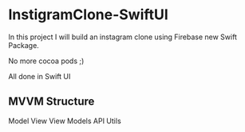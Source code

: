 # InstigramClone-SwiftUI

In this project I will build an instagram clone using Firebase new Swift Package. 

No more cocoa pods ;)

All done in Swift UI 

MVVM Structure 
-----
Model 
View 
View Models 
API
Utils 

